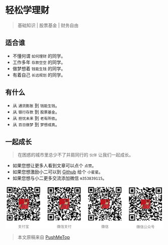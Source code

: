 # 轻松学理财

> 基础知识 | 股票基金 | 财务自由

## 适合谁

* 不懂何谓 `如何理财` 的同学。
* 工作多年 `存款空空` 的同学。
* 做梦想着 `钱能生钱` 的同学。
* 有着自己 `长远规划` 的同学。

## 有什么

* 从 `通货膨胀` 到 `钱能生钱`。
* 从 `银行存款` 到 `股票基金`。
* 从 `担忧未来` 到 `老有所依`。
* 从 `百日做梦` 到 `梦想成真`。

## 一起成长

> 在困惑的城市里总少不了并肩同行的 `伙伴` 让我们一起成长。

* 如果您想让更多人看到文章可以点个 `点赞`。
* 如果您想激励小二可以到 [Github](https://github.com/pushmetop/civil-service-exam) 给个 `小星星`。
* 如果您想与小二更多交流添加微信 `m353839115`。

![捐助与联系](https://raw.githubusercontent.com/pushmetop/resource/master/donate/donate.png)

> 本文原稿来自 [PushMeTop](https://github.com/pushmetop/civil-service-exam)